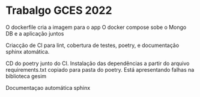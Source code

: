 # Trabalgo GCES 2022

O dockerfile cria a imagem para o app
O docker compose sobe o Mongo DB e a aplicação juntos

Criacção de CI para lint, cobertura de testes, poetry, e documentação sphinx atomática. 

CD do poetry junto do CI. Instalação das dependências a partir do arquivo requirements.txt copiado para pasta do poetry. Está apresentando falhas na biblioteca gesim

Documentaçao automática sphinx

